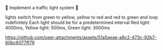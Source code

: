  
  🚀 Implement a traffic light system 🚀

lights switch from green to yellow, yellow to red and red to green and loop indefinitely
Each light should be for a predetermined interval
Red light: 4000ms, Yellow light: 500ms, Green light: 3000ms




https://github.com/user-attachments/assets/51a5aeae-a8c2-473c-92b7-60bc6077ff79



